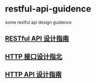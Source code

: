 # restful-api-guidence
some restful api design guidence

## [RESTful API 设计指南](http://www.ruanyifeng.com/blog/2014/05/restful_api.html)
## [HTTP 接口设计指北](https://github.com/bolasblack/http-api-guide)
## [HTTP API 设计指南](https://github.com/ZhangBohan/http-api-design-ZH_CN)
